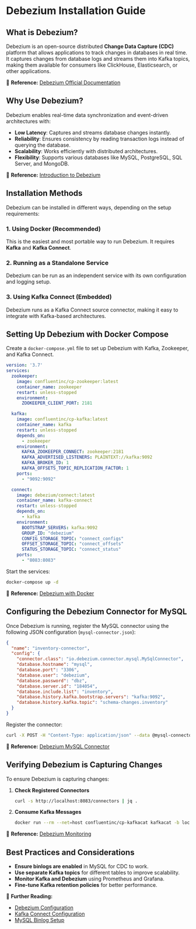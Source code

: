 # Debezium Installation Guide

## What is Debezium?
Debezium is an open-source distributed **Change Data Capture (CDC)** platform that allows applications to track changes in databases in real time. It captures changes from database logs and streams them into Kafka topics, making them available for consumers like ClickHouse, Elasticsearch, or other applications.

📖 **Reference:** [Debezium Official Documentation](https://debezium.io/documentation/reference/3.1/)

## Why Use Debezium?
Debezium enables real-time data synchronization and event-driven architectures with:
- **Low Latency**: Captures and streams database changes instantly.
- **Reliability**: Ensures consistency by reading transaction logs instead of querying the database.
- **Scalability**: Works efficiently with distributed architectures.
- **Flexibility**: Supports various databases like MySQL, PostgreSQL, SQL Server, and MongoDB.

📖 **Reference:** [Introduction to Debezium](https://debezium.io/documentation/reference/3.1/introduction.html)

## Installation Methods
Debezium can be installed in different ways, depending on the setup requirements:

### 1. Using Docker (Recommended)
This is the easiest and most portable way to run Debezium. It requires **Kafka** and **Kafka Connect**.

### 2. Running as a Standalone Service
Debezium can be run as an independent service with its own configuration and logging setup.

### 3. Using Kafka Connect (Embedded)
Debezium runs as a Kafka Connect source connector, making it easy to integrate with Kafka-based architectures.

## Setting Up Debezium with Docker Compose
Create a `docker-compose.yml` file to set up Debezium with Kafka, Zookeeper, and Kafka Connect.

```yaml
version: '3.7'
services:
  zookeeper:
    image: confluentinc/cp-zookeeper:latest
    container_name: zookeeper
    restart: unless-stopped
    environment:
      ZOOKEEPER_CLIENT_PORT: 2181

  kafka:
    image: confluentinc/cp-kafka:latest
    container_name: kafka
    restart: unless-stopped
    depends_on:
      - zookeeper
    environment:
      KAFKA_ZOOKEEPER_CONNECT: zookeeper:2181
      KAFKA_ADVERTISED_LISTENERS: PLAINTEXT://kafka:9092
      KAFKA_BROKER_ID: 1
      KAFKA_OFFSETS_TOPIC_REPLICATION_FACTOR: 1
    ports:
      - "9092:9092"

  connect:
    image: debezium/connect:latest
    container_name: kafka-connect
    restart: unless-stopped
    depends_on:
      - kafka
    environment:
      BOOTSTRAP_SERVERS: kafka:9092
      GROUP_ID: "debezium"
      CONFIG_STORAGE_TOPIC: "connect_configs"
      OFFSET_STORAGE_TOPIC: "connect_offsets"
      STATUS_STORAGE_TOPIC: "connect_status"
    ports:
      - "8083:8083"
```

Start the services:
```sh
docker-compose up -d
```

📖 **Reference:** [Debezium with Docker](https://debezium.io/documentation/reference/3.1/operations/installation.html)

## Configuring the Debezium Connector for MySQL
Once Debezium is running, register the MySQL connector using the following JSON configuration (`mysql-connector.json`):

```json
{
  "name": "inventory-connector",
  "config": {
    "connector.class": "io.debezium.connector.mysql.MySqlConnector",
    "database.hostname": "mysql",
    "database.port": "3306",
    "database.user": "debezium",
    "database.password": "dbz",
    "database.server.id": "184054",
    "database.include.list": "inventory",
    "database.history.kafka.bootstrap.servers": "kafka:9092",
    "database.history.kafka.topic": "schema-changes.inventory"
  }
}
```

Register the connector:
```sh
curl -X POST -H "Content-Type: application/json" --data @mysql-connector.json http://localhost:8083/connectors
```

📖 **Reference:** [Debezium MySQL Connector](https://debezium.io/documentation/reference/3.1/connectors/mysql.html)

## Verifying Debezium is Capturing Changes
To ensure Debezium is capturing changes:
1. **Check Registered Connectors**
   ```sh
   curl -s http://localhost:8083/connectors | jq .
   ```
2. **Consume Kafka Messages**
   ```sh
   docker run --rm --net=host confluentinc/cp-kafkacat kafkacat -b localhost:9092 -t inventory -C -o beginning
   ```

📖 **Reference:** [Debezium Monitoring](https://debezium.io/documentation/reference/3.1/operations/monitoring.html)

## Best Practices and Considerations
- **Ensure binlogs are enabled** in MySQL for CDC to work.
- **Use separate Kafka topics** for different tables to improve scalability.
- **Monitor Kafka and Debezium** using Prometheus and Grafana.
- **Fine-tune Kafka retention policies** for better performance.

📖 **Further Reading:**
- [Debezium Configuration](https://debezium.io/documentation/reference/3.1/configuration.html)
- [Kafka Connect Configuration](https://docs.confluent.io/platform/current/connect/index.html)
- [MySQL Binlog Setup](https://dev.mysql.com/doc/refman/8.0/en/binary-log.html)

